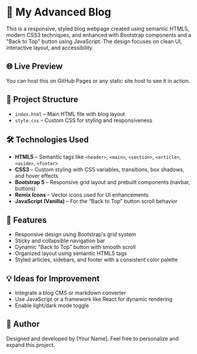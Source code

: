 <h1>📘 My Advanced Blog</h1>

<p>This is a responsive, styled blog webpage created using semantic HTML5, modern CSS3 techniques, and enhanced with Bootstrap components and a "Back to Top" button using JavaScript. The design focuses on clean UI, interactive layout, and accessibility.</p>

<h2>🌐 Live Preview</h2>
<p>You can host this on GitHub Pages or any static site host to see it in action.</p>

<h2>📂 Project Structure</h2>
<ul>
  <li><code>index.html</code> – Main HTML file with blog layout</li>
  <li><code>style.css</code> – Custom CSS for styling and responsiveness</li>
</ul>

<h2>🛠️ Technologies Used</h2>
<ul>
  <li><strong>HTML5</strong> – Semantic tags like <code>&lt;header&gt;</code>, <code>&lt;main&gt;</code>, <code>&lt;section&gt;</code>, <code>&lt;article&gt;</code>, <code>&lt;aside&gt;</code>, <code>&lt;footer&gt;</code></li>
  <li><strong>CSS3</strong> – Custom styling with CSS variables, transitions, box shadows, and hover effects</li>
  <li><strong>Bootstrap 5</strong> – Responsive grid layout and prebuilt components (navbar, buttons)</li>
  <li><strong>Remix Icons</strong> – Vector icons used for UI enhancements</li>
  <li><strong>JavaScript (Vanilla)</strong> – For the “Back to Top” button scroll behavior</li>
</ul>

<h2>🧩 Features</h2>
<ul>
  <li>Responsive design using Bootstrap's grid system</li>
  <li>Sticky and collapsible navigation bar</li>
  <li>Dynamic "Back to Top" button with smooth scroll</li>
  <li>Organized layout using semantic HTML5 tags</li>
  <li>Styled articles, sidebars, and footer with a consistent color palette</li>
</ul>

<h2>💡 Ideas for Improvement</h2>
<ul>
  <li>Integrate a blog CMS or markdown converter</li>
  <li>Use JavaScript or a framework like React for dynamic rendering</li>
  <li>Enable light/dark mode toggle</li>
</ul>

<h2>👤 Author</h2>
<p>Designed and developed by [Your Name]. Feel free to personalize and expand this project.</p>

